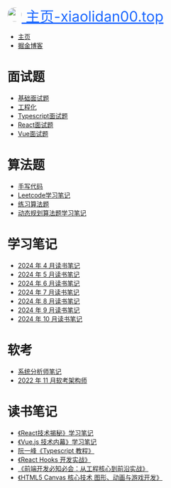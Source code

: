 <a style='text-align:center;font-size:32px;color:#1a67ff;white-space: nowrap;' href='https://www.xiaolidan00.top'>
<img style="height:32px;width:32px;border-radius:50%" src='http://www.xiaolidan00.top/bell-icon.png'/>
主页-xiaolidan00.top </a>

- [主页](#index.md)
- [掘金博客](#https://juejin.cn/user/224781403162798)

# 面试题

- [基础面试题](#interview/index.md)
- [工程化](#interview/project.md)
- [Typescript面试题](#interview/ts.md)
- [React面试题](#interview/react.md)
- [Vue面试题](#interview/vue.md)

# 算法题

- [手写代码](#code/interview-code.md)
- [Leetcode学习笔记](#code/code-study.md)
- [练习算法题](#code/code.md)
- [动态规划算法题学习笔记](#code/dongtai.md)

# 学习笔记

- [2024 年 4 月读书笔记](#study/2024-4.md)
- [2024 年 5 月读书笔记](#study/2024-5.md)
- [2024 年 6 月读书笔记](#study/2024-6.md)
- [2024 年 7 月读书笔记](#study/2024-7.md)
- [2024 年 8 月读书笔记](#study/2024-8.md)
- [2024 年 9 月读书笔记](#study/2024-9.md)
- [2024 年 10 月读书笔记](#study/2024-10.md)

# 软考

- [系统分析师笔记](#ruankao/analysis.md)
- [2022 年 11 月软考架构师](#ruankao/note.md)

# 读书笔记

- [《React技术揭秘》学习笔记](#books/react-tech.md)
- [《Vue.js 技术内幕》学习笔记](#books/vue3.md)
- [阮一峰《Typescript 教程》](#books/ts.md)
- [《React Hooks 开发实战》](#books/react-hook.md)
- [《前端开发必知必会：从工程核心到前沿实战》](#books/book1.md)
- [《HTML5 Canvas 核心技术 图形、动画与游戏开发》](#books/canvas.md)